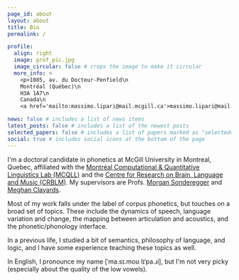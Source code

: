 ```yaml
---
page_id: about
layout: about
title: Bio
permalink: /

profile:
  align: right
  image: prof_pic.jpg
  image_circular: false # crops the image to make it circular
  more_info: >
    <p>1085, av. du Docteur-Penfield\n
    Montréal (Québec)\n
    H3A 1A7\n
    Canada\n
    <a href='mailto:massimo.lipari@mail.mcgill.ca'>massimo.lipari@mail.mcgill.ca</a></p>

news: false # includes a list of news items
latest_posts: false # includes a list of the newest posts
selected_papers: false # includes a list of papers marked as "selected={true}"
social: true # includes social icons at the bottom of the page
---
```


I'm a doctoral candidate in phonetics at McGill University in Montreal, Quebec, affiliated with the [Montréal Computational & Quantitative Linguistics Lab (MCQLL)](https://mcqll.org/) and the [Centre for Research on Brain, Language and Music (CRBLM)](https://crblm.ca/). My supervisors are Profs. [Morgan Sonderegger](https://people.linguistics.mcgill.ca/~morgan/) and [Meghan Clayards](http://speechlearning.lab.mcgill.ca/).

Most of my work falls under the label of corpus phonetics, but touches on a broad set of topics. These include the dynamics of speech, language variation and change, the mapping between articulation and acoustics, and the phonetic/phonology interface. 

In a previous life, I studied a bit of semantics, philosophy of language, and logic, and I have some experience teaching these topics as well.

In English, I pronounce my name [ˈma.sɪ.moʊ lɪˈpa.ɹi], but I'm not very picky (especially about the quality of the low vowels).
